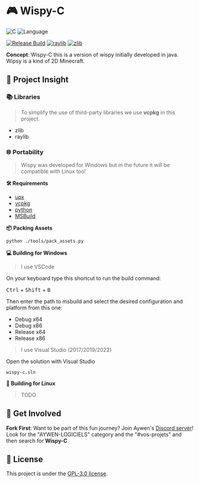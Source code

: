 # 🎮 Wispy-C

![C](https://img.shields.io/badge/dev-pure%20c-ccc)
![Language](https://img.shields.io/badge/lang-french%20🌍-blue)

<!-- <a href="https://discord.gg/QjWsuaM3aB">
<img src="https://img.shields.io/discord/1161296442577653802?logo=discord" alt="discord">
</a> -->

[![Release Build](https://github.com/julesgrc0/wispy-c/actions/workflows/msbuild.yml/badge.svg)](https://github.com/julesgrc0/wispy-c/actions/workflows/msbuild.yml)
[![raylib](https://img.shields.io/badge/lib-raylib%20🎮-purple)]()
[![zlib](https://img.shields.io/badge/lib-zlib%20📦-fff)]()

**Concept**: Wispy-C this is a version of wispy initially developed in java. Wipsy is a kind of 2D Minecraft.

## 🚀 Project Insight

### 📚 Libraries

> To simplify the use of third-party libraries we use **vcpkg** in this project.

- zlib
- raylib

### 🌐 Portability

> Wispy was developed for Windows but in the future it will be compatible with Linux too!

**🛠 Requirements**

- [upx](https://github.com/upx/upx)
- [vcpkg](https://github.com/microsoft/vcpkg.git)
- [python](https://www.python.org/downloads/)
- [MSBuild](https://visualstudio.microsoft.com/fr/downloads/)

**📦 Packing Assets**

```bash
python ./tools/pack_assets.py
```

**💻 Building for Windows**

> I use VSCode

On your keyboard type this shortcut to run the build command:

<kbd>Ctrl</kbd> + <kbd>Shift</kbd> + <kbd>B</kbd>

Then enter the path to msbuild and select the desired configuration and platform from this one:

- Debug x64
- Debug x86
- Release x64
- Release x86

> I use Visual Studio (2017/2019/2022)

Open the solution with Visual Studio

```
wispy-c.sln
```

**🚧 Building for Linux**

> TODO

## 🤝 Get Involved

**Fork First**:
Want to be part of this fun journey? Join Aywen's [Discord server](https://discord.gg/QjWsuaM3aB)! Look for the "AYWEN-LOGICIELS" category and the "#vos-projets" and then search for **Wispy-C**

## 📃 License

This project is under the [GPL-3.0 license](https://choosealicense.com/licenses/gpl-3.0/).
